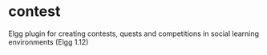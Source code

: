 # contest
Elgg plugin for creating contests, quests and competitions in social learning environments (Elgg 1.12)
